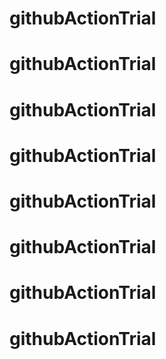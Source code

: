 # githubActionTrial
# githubActionTrial
# githubActionTrial
# githubActionTrial
# githubActionTrial
# githubActionTrial
# githubActionTrial
# githubActionTrial
